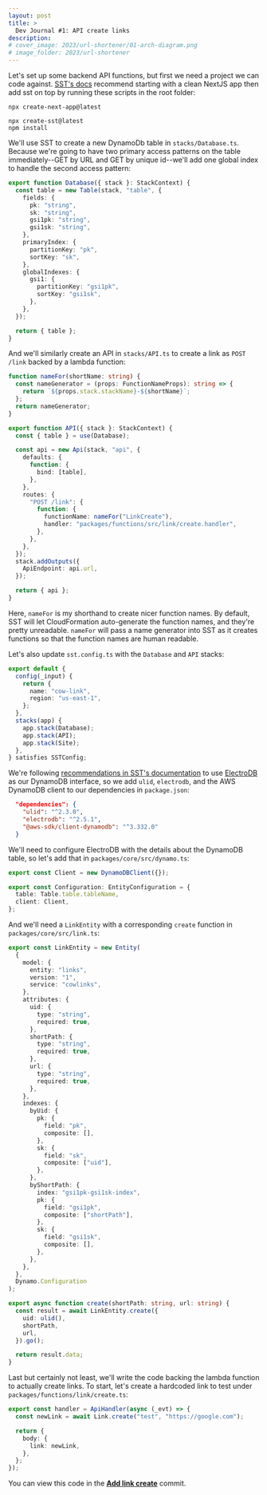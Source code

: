 ```yaml
---
layout: post
title: >
  Dev Journal #1: API create links
description:
# cover_image: 2023/url-shortener/01-arch-diagram.png
# image_folder: 2023/url-shortener
---
```


Let's set up some backend API functions, but first we need a project we can code against. [SST's docs][sst-nextjs] recommend starting with a clean NextJS app then add sst on top by running these scripts in the root folder:

```text
npx create-next-app@latest

npx create-sst@latest
npm install
```

We'll use SST to create a new DynamoDb table in `stacks/Database.ts`. Because we're going to have two primary access patterns on the table immediately--GET by URL and GET by unique id--we'll add one global index to handle the second access pattern:

```ts
export function Database({ stack }: StackContext) {
  const table = new Table(stack, "table", {
    fields: {
      pk: "string",
      sk: "string",
      gsi1pk: "string",
      gsi1sk: "string",
    },
    primaryIndex: {
      partitionKey: "pk",
      sortKey: "sk",
    },
    globalIndexes: {
      gsi1: {
        partitionKey: "gsi1pk",
        sortKey: "gsi1sk",
      },
    },
  });

  return { table };
}
```

And we'll similarly create an API in `stacks/API.ts` to create a link as `POST /link` backed by a lambda function:

```ts
function nameFor(shortName: string) {
  const nameGenerator = (props: FunctionNameProps): string => {
    return `${props.stack.stackName}-${shortName}`;
  };
  return nameGenerator;
}

export function API({ stack }: StackContext) {
  const { table } = use(Database);

  const api = new Api(stack, "api", {
    defaults: {
      function: {
        bind: [table],
      },
    },
    routes: {
      "POST /link": {
        function: {
          functionName: nameFor("LinkCreate"),
          handler: "packages/functions/src/link/create.handler",
        },
      },
    },
  });
  stack.addOutputs({
    ApiEndpoint: api.url,
  });

  return { api };
}
```

Here, `nameFor` is my shorthand to create nicer function names. By default, SST will let CloudFormation auto-generate the function names, and they're pretty unreadable. `nameFor` will pass a name generator into SST as it creates functions so that the function names are human readable.

Let's also update `sst.config.ts` with the `Database` and `API` stacks:

```ts
export default {
  config(_input) {
    return {
      name: "cow-link",
      region: "us-east-1",
    };
  },
  stacks(app) {
    app.stack(Database);
    app.stack(API);
    app.stack(Site);
  },
} satisfies SSTConfig;
```

We're following [recommendations in SST's documentation][sst-electrodb] to use [ElectroDB][electrodb] as our DynamoDB interface, so we add `ulid`, `electrodb`, and the AWS DynamoDB client to our dependencies in `package.json`:

```json
  "dependencies": {
    "ulid": "^2.3.0",
    "electrodb": "^2.5.1",
    "@aws-sdk/client-dynamodb": "^3.332.0"
  }
```

We'll need to configure ElectroDB with the details about the DynamoDB table, so let's add that in `packages/core/src/dynamo.ts`:

```ts
export const Client = new DynamoDBClient({});

export const Configuration: EntityConfiguration = {
  table: Table.table.tableName,
  client: Client,
};
```

And we'll need a `LinkEntity` with a corresponding `create` function in `packages/core/src/link.ts`:

```ts
export const LinkEntity = new Entity(
  {
    model: {
      entity: "links",
      version: "1",
      service: "cowlinks",
    },
    attributes: {
      uid: {
        type: "string",
        required: true,
      },
      shortPath: {
        type: "string",
        required: true,
      },
      url: {
        type: "string",
        required: true,
      },
    },
    indexes: {
      byUid: {
        pk: {
          field: "pk",
          composite: [],
        },
        sk: {
          field: "sk",
          composite: ["uid"],
        },
      },
      byShortPath: {
        index: "gsi1pk-gsi1sk-index",
        pk: {
          field: "gsi1pk",
          composite: ["shortPath"],
        },
        sk: {
          field: "gsi1sk",
          composite: [],
        },
      },
    },
  },
  Dynamo.Configuration
);

export async function create(shortPath: string, url: string) {
  const result = await LinkEntity.create({
    uid: ulid(),
    shortPath,
    url,
  }).go();

  return result.data;
}
```

Last but certainly not least, we'll write the code backing the lambda function to actually create links. To start, let's create a hardcoded link to test under `packages/functions/link/create.ts`:

```ts
export const handler = ApiHandler(async (_evt) => {
  const newLink = await Link.create("test", "https://google.com");

  return {
    body: {
      link: newLink,
    },
  };
});
```

You can view this code in the [**Add link create**][create-commit] commit.

[sst-nextjs]: https://sst.dev/examples/how-to-create-a-nextjs-app-with-serverless.html
[sst-electrodb]: https://docs.sst.dev/learn/write-to-dynamodb
[electrodb]: https://github.com/tywalch/electrodb
[create-commit]: https://github.com/nickymarino/url-shortener/commit/7f55e809bd70d791daddb52aa22efd39bb582a91
